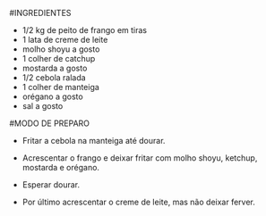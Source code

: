 #INGREDIENTES

 - 1/2 kg de peito de frango em tiras
 - 1 lata de creme de leite
 - molho shoyu a gosto
 - 1 colher de catchup
 - mostarda a gosto
 - 1/2 cebola ralada
 - 1 colher de manteiga
 - orégano a gosto
 - sal a gosto

#MODO DE PREPARO

 - Fritar a cebola na manteiga até dourar.

 - Acrescentar o frango e deixar fritar com molho shoyu, ketchup, mostarda e orégano.

 - Esperar dourar.

 - Por último acrescentar o creme de leite, mas não deixar ferver.